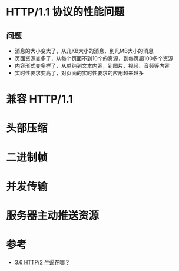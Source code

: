 # HTTP/1.1 协议的性能问题
## 问题
- 消息的大小变大了，从几KB大小的消息，到几MB大小的消息
- 页面资源变多了，从每个页面不到10个的资源，到每页超100多个资源
- 内容形式变多样了，从单纯到文本内容，到图片、视频、音频等内容
- 实时性要求变高了，对页面的实时性要求的应用越来越多


# 兼容 HTTP/1.1

# 头部压缩

# 二进制帧

# 并发传输

# 服务器主动推送资源


# 参考
- [3.6 HTTP/2 牛逼在哪？](https://xiaolincoding.com/network/2_http/http2.html)